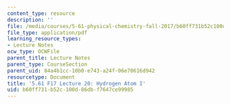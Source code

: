 ```yaml
---
content_type: resource
description: ''
file: /media/courses/5-61-physical-chemistry-fall-2017/b60ff731b52c100d86dbf7647ce99985_MIT5_61F17_lec20.pdf
file_type: application/pdf
learning_resource_types:
- Lecture Notes
ocw_type: OCWFile
parent_title: Lecture Notes
parent_type: CourseSection
parent_uid: 84a4b1cc-10b0-e743-a24f-06e70616d942
resourcetype: Document
title: '5.61 F17 Lecture 20: Hydrogen Atom I'
uid: b60ff731-b52c-100d-86db-f7647ce99985
---
```


